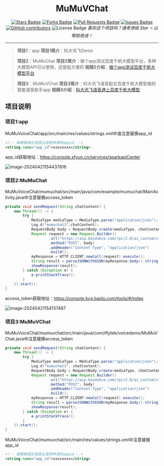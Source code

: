 <h1 align="center">MuMuVChat</h1>
<div align="center">
<a href="https://github.com/mixiaojiediy/MuMuVChat/stargazers"><img src="https://img.shields.io/github/stars/mixiaojiediy/MuMuVChat" alt="Stars Badge"/></a>
<a href="https://github.com/mixiaojiediy/MuMuVChat/network/members"><img src="https://img.shields.io/github/forks/mixiaojiediy/MuMuVChat" alt="Forks Badge"/></a>
<a href="https://github.com/mixiaojiediy/MuMuVChat/pulls"><img src="https://img.shields.io/github/issues-pr/mixiaojiediy/MuMuVChat" alt="Pull Requests Badge"/></a>
<a href="https://github.com/mixiaojiediy/MuMuVChat/issues"><img src="https://img.shields.io/github/issues/mixiaojiediy/MuMuVChat" alt="Issues Badge"/></a>
<a href="https://github.com/mixiaojiediy/MuMuVChat/graphs/contributors"><img alt="GitHub contributors" src="https://img.shields.io/github/contributors/mixiaojiediy/MuMuVChat?color=2b9348"></a>
<a><img src="https://img.shields.io/github/license/mixiaojiediy/MuMuVChat?color=2b9348" alt="License Badge"/></a>
<i>喜欢这个项目吗？请考虑给 Star ⭐️ 以帮助改进！</i>

</div>

---

>**项目1**：app
>**项目1简介**：科大讯飞Demo

>**项目2**：MuMuChat
>**项目2简介**：做个app测试百度千帆大模型平台，多种大模型API可以使用，还是挺方便的
>**视频2介绍**：[做个app测试百度千帆大模型平台](https://www.bilibili.com/video/BV1WC41137ND/)
>
>**项目3**：MuMuVChat
>**项目3简介**：科大讯飞语音配合百度千帆大模型做的智能语音助手app
>**视频3介绍**：[科大讯飞语音遇上百度千帆大模型](https://www.bilibili.com/video/BV1ht421w7MS/)

## 项目说明 

### 项目1:app

MuMuVoiceChat/app/src/main/res/values/strings.xml中请注意替换app_id

```xml
<!-- 请替换成在语音云官网申请的appid -->
<string name="app_id">xxxxxxxx</string>
```

app_id获取地址：https://console.xfyun.cn/services/sparkapiCenter

![image-20240421154437816](https://cdn.jsdelivr.net/gh/mixiaojiediy/MDPicBed@main//img202404211544849.png)

### 项目2:MuMuChat

MuMuVoiceChat/mumuchat/src/main/java/com/example/mumuchat/MainActivity.java中注意替换access_token

```java
private void sendRequest(String chatContent) {
    new Thread(() -> {
        try {
            MediaType mediaType = MediaType.parse("application/json");
            Log.d("mumuchat3",chatContent);
            RequestBody body = RequestBody.create(mediaType, chatContent);
            Request request = new Request.Builder()
                    .url("https://aip.baidubce.com/rpc/2.0/ai_custom/v1/wenxinworkshop/chat/ernie_speed?access_token=<百度千帆大模型平台申请一下,然后替换>")
                    .method("POST", body)
                    .addHeader("Content-Type", "application/json")
                    .build();
            myResponse = HTTP_CLIENT.newCall(request).execute();
            String result = parseJSONWithGSON(myResponse.body().string());
            showResponse(result);
        } catch (Exception e) {
            e.printStackTrace();
        }
    }).start();
}
```

access_token获取地址：https://console.bce.baidu.com/tools/#/index

![image-20240421154137487](https://cdn.jsdelivr.net/gh/mixiaojiediy/MDPicBed@main//img202404211541581.png)

### 项目3:MuMuVChat

MuMuVoiceChat/mumuvchat/src/main/java/com/iflytek/voicedemo/MuMuVChat.java中注意替换access_token

```java
private void sendRequest(String chatContent) {
    new Thread(() -> {
        try {
            MediaType mediaType = MediaType.parse("application/json");
            Log.d("mumuchat3", chatContent);
            RequestBody body = RequestBody.create(mediaType, chatContent);
            Request request = new Request.Builder()
                    .url("https://aip.baidubce.com/rpc/2.0/ai_custom/v1/wenxinworkshop/chat/ernie-speed-128k?access_token=<百度千帆大模型平台申请一下,然后替换>")
                    .method("POST", body)
                    .addHeader("Content-Type", "application/json")
                    .build();
            myResponse = HTTP_CLIENT.newCall(request).execute();
            String result = parseJSONWithGSON(myResponse.body().string());
            showResponse(result);
        } catch (Exception e) {
            e.printStackTrace();
        }
    }).start();
}
```

MuMuVoiceChat/mumuvchat/src/main/res/values/strings.xml中注意替换app_id

```XML
<!-- 请替换成在语音云官网申请的appid -->
<string name="app_id">xxxxxxxx</string>
```












